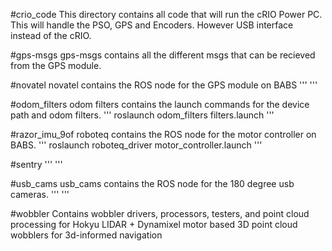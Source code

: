#crio_code
This directory contains all code that will run the cRIO Power PC. This will handle the PSO, GPS and
Encoders.  However USB interface instead of the cRIO.

#gps-msgs
gps-msgs contains all the different msgs that can be recieved from the GPS module.

#novatel
novatel contains the ROS node for the GPS module on BABS
'''
'''

#odom_filters
odom filters contains the launch commands for the device path and odom filters.
'''
roslaunch odom_filters filters.launch
'''

#razor_imu_9of
roboteq contains the ROS node for the motor controller on BABS.
'''
roslaunch roboteq_driver motor_controller.launch
'''

#sentry
'''
'''

#usb_cams
usb_cams contains the ROS node for the 180 degree usb cameras.
'''
'''

#wobbler
Contains wobbler drivers, processors, testers, and point cloud processing for Hokyu LIDAR + Dynamixel motor based 3D point cloud wobblers for 3d-informed navigation
